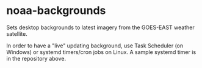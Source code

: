 # noaa-backgrounds
Sets desktop backgrounds to latest imagery from the GOES-EAST weather satellite.

In order to have a "live" updating background, use Task Scheduler (on Windows) or systemd timers/cron jobs on Linux. A sample systemd timer is in the repository above.
